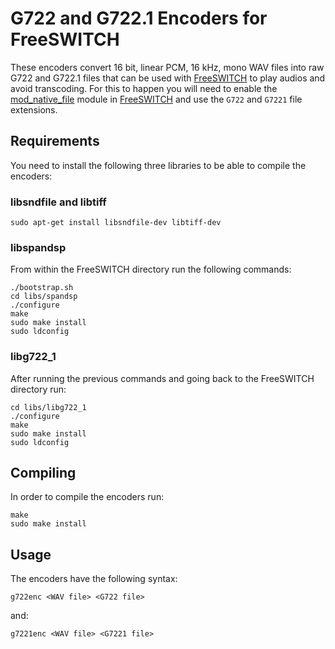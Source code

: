 G722 and G722.1 Encoders for FreeSWITCH
=======================================

These encoders convert 16 bit, linear PCM, 16 kHz, mono WAV files into raw G722
and G722.1 files that can be used with [FreeSWITCH](http://www.freeswitch.org/) to play audios and avoid
transcoding. For this to happen you will need to enable the [mod_native_file](http://wiki.freeswitch.org/wiki/Mod_native_file)
module in [FreeSWITCH](http://www.freeswitch.org/) and use the ``G722`` and ``G7221`` file extensions.


Requirements
------------

You need to install the following three libraries to be able to compile the
encoders:

### libsndfile and libtiff

    sudo apt-get install libsndfile-dev libtiff-dev

### libspandsp
From within the FreeSWITCH directory run the following commands:

    ./bootstrap.sh
    cd libs/spandsp
    ./configure
    make
    sudo make install
    sudo ldconfig

### libg722_1
After running the previous commands and going back to the FreeSWITCH directory run:

    cd libs/libg722_1
    ./configure
    make
    sudo make install
    sudo ldconfig


Compiling
---------

In order to compile the encoders run:

    make
    sudo make install


Usage
-----

The encoders have the following syntax:

    g722enc <WAV file> <G722 file>

and:

    g7221enc <WAV file> <G7221 file>

